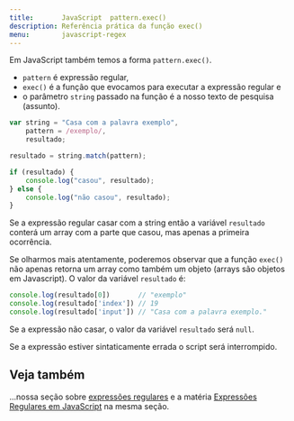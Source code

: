 ```yaml
---
title:       JavaScript  pattern.exec()
description: Referência prática da função exec()
menu:        javascript-regex
---
```


Em JavaScript também temos a forma `pattern.exec()`.

- `pattern` é expressão regular, 
- `exec()` é a função que evocamos para executar a expressão regular e
- o parâmetro `string` passado na função é a nosso texto de pesquisa (assunto).

```javascript
var string = "Casa com a palavra exemplo",
    pattern = /exemplo/,
    resultado;

resultado = string.match(pattern);

if (resultado) {
    console.log("casou", resultado);
} else {
    console.log("não casou", resultado);
}
```

Se a expressão regular casar com a string então a variável `resultado` conterá um array com a parte que casou, mas 
apenas a primeira ocorrência.

Se olharmos mais atentamente, poderemos observar que a função `exec()` não apenas retorna um array como também um objeto
(arrays são objetos em Javascript). O valor da variável `resultado` é:

```javascript
console.log(resultado[0])       // "exemplo"
console.log(resultado['index']) // 19
console.log(resultado['input']) // "Casa com a palavra exemplo."
```

Se a expressão não casar, o valor da variável `resultado` será `null`.

Se a expressão estiver sintaticamente errada o script será interrompido.



Veja também
---

...nossa seção sobre [expressões regulares](/regex/) e a matéria [Expressões Regulares em JavaScript](/regex/javascript-expressoes-regulares/)
na mesma seção.